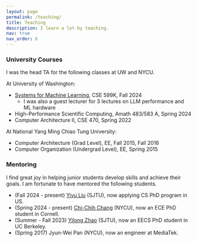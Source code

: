 ```yaml
---
layout: page
permalink: /teaching/
title: Teaching
description: I learn a lot by teaching.
nav: true
nav_order: 6
---
```


### University Courses
I was the head TA for the following classes at UW and NYCU.

At University of Washington:
* [Systems for Machine Learning](https://courses.cs.washington.edu/courses/cse599k/24au/), CSE 599K, Fall 2024
    * I was also a guest lecturer for 3 lectures on LLM performance and ML hardware
* High-Performance Scientific Computing, Amath 483/583 A, Spring 2024
* Computer Architecture II, CSE 470, Spring 2022

At National Yang Ming Chiao Tung University:
* Computer Architecture (Grad Level), EE, Fall 2015, Fall 2016
* Computer Organization (Undergrad Level), EE, Spring 2015

### Mentoring
I find great joy in helping junior students develop skills and achieve their goals. I am fortunate to have mentored the following students.

* (Fall 2024 - present) [Yiyu Liu](https://lau.yeeyu.org/) (SJTU), now applying CS PhD program in US.
* (Spring 2024 - present) [Chi-Chih Chang](https://ccchang.info/) (NYCU), now an ECE PhD student in Cornell.
* (Summer - Fall 2023) [Yilong Zhao](https://happierpig.github.io/) (SJTU), now an EECS PhD student in UC Berkeley.
* (Spring 2017) Jyun-Wei Pan (NYCU), now an engineer at MediaTek.
